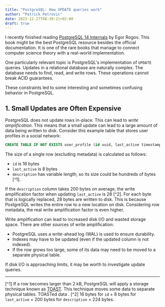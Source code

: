 ```yaml
---
title: "PostgreSQL: How UPDATE queries work"
author: "Patrick Petrovic"
date: 2023-12-27T08:30:21+02:00
draft: true
---
```


I recently finished reading [PostgreSQL 14 Internals](https://postgrespro.com/community/books/internals) by Egor Rogov.
This book might be the best PostgreSQL resource besides the official documentation.
It is one of the rare books that manage to connect computer science theory with a real-world implementation.

One particularly relevant topic is PostgreSQL's implementation of `UPDATE` queries.
Updates in a relational database are naturally complex.
The database needs to find, read, and write rows.
These operations cannot break ACID guarantees.

These constraints led to some interesting and sometimes confusing behavior in PostgreSQL.

## 1. Small Updates are Often Expensive

PostgreSQL does not update rows in-place.
This can lead to *write amplification*.
This means that a small update can lead to a large amount of data being written to disk.
Consider this example table that stores user profiles in a social network:

```sql
CREATE TABLE IF NOT EXISTS user_profile (id uuid, last_active timestamptz, description text);
```

The size of a single row (excluding metadata) is calculated as follows:
* `id` is 16 bytes
* `last_active` is 8 bytes
* `description` has variable length, so its size could be hundreds of bytes [^1].

If the `description` column takes 200 bytes on average, the write amplification factor when updating `last_active` is 28 [^2].
For each byte that is logically replaced, 28 bytes are written to disk.
This is because PostgreSQL writes the entire row to a new location on disk.
Considering row metadata, the real write amplification factor is even higher.

Write amplification can lead to increased disk I/O and wasted storage space.
There are other sources of write amplification:
* PostgreSQL uses a write-ahead log (WAL) is used to ensure durability.
* Indexes may have to be updated (even if the updated column is not indexed).
* If the row grows too large, some of its data may need to be moved to a separate physical table.

If disk I/O is approaching limits, it may be worth to investigate update queries.

---

[^1] If a row becomes larger than 2 kB, PostgreSQL will apply a storage technique known as [TOAST](https://www.postgresql.org/docs/current/storage-toast.html).
This technique moves some data to separate physical tables.
TOASTed data .
[^2] 16 bytes for `id` + 8 bytes for `last_active` + 200 bytes for `description` = 224 bytes.
